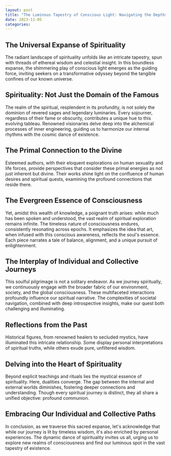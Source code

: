```yaml
---
layout: post
title: "The Luminous Tapestry of Conscious Light: Navigating the Depths of Self-Realization"
date: 2023-11-05
categories: 
---
```


## The Universal Expanse of Spirituality

The radiant landscape of spirituality unfolds like an intricate tapestry, spun with threads of ethereal wisdom and celestial insight. In this boundless expanse, the shimmering play of conscious light emerges as the guiding force, inviting seekers on a transformative odyssey beyond the tangible confines of our known universe.

## Spirituality: Not Just the Domain of the Famous

The realm of the spiritual, resplendent in its profundity, is not solely the dominion of revered sages and legendary luminaries. Every sojourner, regardless of their fame or obscurity, contributes a unique hue to this evolving tableau. Renowned visionaries delve deep into the alchemical processes of inner engineering, guiding us to harmonize our internal rhythms with the cosmic dance of existence.

## The Primal Connection to the Divine

Esteemed authors, with their eloquent explorations on human sexuality and life forces, provide perspectives that consider these primal energies as not just inherent but divine. Their works shine light on the confluence of human desires and spiritual quests, examining the profound connections that reside there.

## The Evergreen Essence of Consciousness

Yet, amidst this wealth of knowledge, a poignant truth arises: while much has been spoken and understood, the vast realm of spiritual exploration remains infinite. The timeless nature of consciousness endures, consistently resonating across epochs. It emphasizes the idea that art, when infused with this conscious awareness, reflects the soul's essence. Each piece narrates a tale of balance, alignment, and a unique pursuit of enlightenment.

## The Interplay of Individual and Collective Journeys

This soulful pilgrimage is not a solitary endeavor. As we journey spiritually, we continuously engage with the broader fabric of our environment, society, and the global consciousness. These multifaceted interactions profoundly influence our spiritual narrative. The complexities of societal navigation, combined with deep introspective insights, make our quest both challenging and illuminating.

## Reflections from the Past

Historical figures, from renowned healers to secluded mystics, have illuminated this intricate relationship. Some display personal interpretations of spiritual truths, while others exude pure, unfiltered wisdom.

## Delving into the Heart of Spirituality

Beyond explicit teachings and rituals lies the mystical essence of spirituality. Here, dualities converge. The gap between the internal and external worlds diminishes, fostering deeper connections and understanding. Though every spiritual journey is distinct, they all share a unified objective: profound communion.

## Embracing Our Individual and Collective Paths

In conclusion, as we traverse this sacred expanse, let's acknowledge that while our journey is lit by timeless wisdom, it's also enriched by personal experiences. The dynamic dance of spirituality invites us all, urging us to explore new realms of consciousness and find our luminous spot in the vast tapestry of existence.

